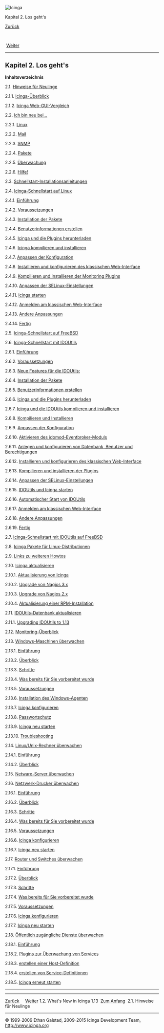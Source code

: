 ![Icinga](../images/logofullsize.png "Icinga")

Kapitel 2. Los geht's

[Zurück](whatsnew.md) 

 

 [Weiter](beginners.md)

* * * * *

Kapitel 2. Los geht's
---------------------

**Inhaltsverzeichnis**

2.1. [Hinweise für Neulinge](beginners.md)

2.1.1. [Icinga-Überblick](beginners.md#icinga-overview)

2.1.2. [Icinga Web-GUI-Vergleich](beginners.md#icinga_gui_comparison)

2.2. [Ich bin neu bei...](newbie.md)

2.2.1. [Linux](newbie.md#newbie-linux)

2.2.2. [Mail](newbie.md#newbie-mail)

2.2.3. [SNMP](newbie.md#newbie-snmp)

2.2.4. [Pakete](newbie.md#newbie-packages)

2.2.5. [Überwachung](newbie.md#newbie-monitoring)

2.2.6. [Hilfe!](newbie.md#newbie-help)

2.3. [Schnellstart-Installationsanleitungen](quickstart.md)

2.4. [Icinga-Schnellstart auf Linux](quickstart-icinga.md)

2.4.1. [Einführung](quickstart-icinga.md#introduction)

2.4.2. [Voraussetzungen](quickstart-icinga.md#prerequisites)

2.4.3. [Installation der Pakete](quickstart-icinga.md#installpackages)

2.4.4. [Benutzerinformationen
erstellen](quickstart-icinga.md#createaccount)

2.4.5. [Icinga und die Plugins
herunterladen](quickstart-icinga.md#downloadicingaandplugins)

2.4.6. [Icinga kompilieren und
installieren](quickstart-icinga.md#compileinstall)

2.4.7. [Anpassen der
Konfiguration](quickstart-icinga.md#customiseconfig)

2.4.8. [Installieren und konfigurieren des klassischen
Web-Interface](quickstart-icinga.md#configclassicui)

2.4.9. [Kompilieren und installieren der Monitoring
Plugins](quickstart-icinga.md#compileinstallplugins)

2.4.10. [Anpassen der
SELinux-Einstellungen](quickstart-icinga.md#selinuxsettings)

2.4.11. [Icinga starten](quickstart-icinga.md#starticinga)

2.4.12. [Anmelden am klassischen
Web-Interface](quickstart-icinga.md#loginclassicui)

2.4.13. [Andere Anpassungen](quickstart-icinga.md#othermods)

2.4.14. [Fertig](quickstart-icinga.md#done)

2.5. [Icinga-Schnellstart auf FreeBSD](quickstart-icinga-freebsd.md)

2.6. [Icinga-Schnellstart mit IDOUtils](quickstart-idoutils.md)

2.6.1. [Einführung](quickstart-idoutils.md#introduction)

2.6.2. [Voraussetzungen](quickstart-idoutils.md#prerequisites)

2.6.3. [Neue Features für die
IDOUtils:](quickstart-idoutils.md#newfeatures)

2.6.4. [Installation der
Pakete](quickstart-idoutils.md#installpackages)

2.6.5. [Benutzerinformationen
erstellen](quickstart-idoutils.md#createaccount)

2.6.6. [Icinga und die Plugins
herunterladen](quickstart-idoutils.md#downloadicingaandplugins)

2.6.7. [Icinga und die IDOUtils kompilieren und
installieren](quickstart-idoutils.md#compileinstallidoutils)

2.6.8. [Kompilieren und
Installieren](quickstart-idoutils.md#compileinstall)

2.6.9. [Anpassen der
Konfiguration](quickstart-idoutils.md#customiseconfig)

2.6.10. [Aktivieren des
idomod-Eventbroker-Moduls](quickstart-idoutils.md#enableidomod)

2.6.11. [Anlegen und konfigurieren von Datenbank, Benutzer und
Berechtigungen](quickstart-idoutils.md#createidoutilsdatabase)

2.6.12. [Installieren und konfigurieren des klassischen
Web-Interface](quickstart-idoutils.md#configclassicui)

2.6.13. [Kompilieren und installieren der
Plugins](quickstart-idoutils.md#compileinstallplugins)

2.6.14. [Anpassen der
SELinux-Einstellungen](quickstart-idoutils.md#selinuxsettings)

2.6.15. [IDOUtils und Icinga
starten](quickstart-idoutils.md#startiido2dbandicinga)

2.6.16. [Automatischer Start von
IDOUtils](quickstart-idoutils.md#configstartup)

2.6.17. [Anmelden am klassischen
Web-Interface](quickstart-idoutils.md#loginclassicui)

2.6.18. [Andere Anpassungen](quickstart-idoutils.md#othermods)

2.6.19. [Fertig](quickstart-idoutils.md#done)

2.7. [Icinga-Schnellstart mit IDOUtils auf
FreeBSD](quickstart-idoutils-freebsd.md)

2.8. [Icinga Pakete für Linux-Distributionen](icinga_packages.md)

2.9. [Links zu weiteren Howtos](howtos.md)

2.10. [Icinga aktualisieren](upgrading.md)

2.10.1. [Aktualisierung von
Icinga](upgrading.md#upgradepreviousrelease)

2.10.2. [Upgrade von Nagios 3.x](upgrading.md#upgradenagios3x)

2.10.3. [Upgrade von Nagios 2.x](upgrading.md#upgradenagios2x)

2.10.4. [Aktualisierung einer
RPM-Installation](upgrading.md#upgradefromrpm)

2.11. [IDOUtils-Datenbank aktualisieren](upgrading_idoutils.md)

2.11.1. [Upgrading IDOUtils to
1.13](upgrading_idoutils.md#upgrade1.13)

2.12. [Monitoring-Überblick](monitoring-overview.md)

2.13. [Windows-Maschinen überwachen](monitoring-windows.md)

2.13.1. [Einführung](monitoring-windows.md#introduction)

2.13.2. [Überblick](monitoring-windows.md#overview)

2.13.3. [Schritte](monitoring-windows.md#steps)

2.13.4. [Was bereits für Sie vorbereitet
wurde](monitoring-windows.md#whatsdone)

2.13.5. [Voraussetzungen](monitoring-windows.md#prequisites)

2.13.6. [Installation des
Windows-Agenten](monitoring-windows.md#installwindowsagent)

2.13.7. [Icinga konfigurieren](monitoring-windows.md#configicinga)

2.13.8. [Passwortschutz](monitoring-windows.md#passwordprotect)

2.13.9. [Icinga neu starten](monitoring-windows.md#restarticinga)

2.13.10. [Troubleshooting](monitoring-windows.md#troubleshooting)

2.14. [Linux/Unix-Rechner überwachen](monitoring-linux.md)

2.14.1. [Einführung](monitoring-linux.md#introduction)

2.14.2. [Überblick](monitoring-linux.md#overview)

2.15. [Netware-Server überwachen](monitoring-netware.md)

2.16. [Netzwerk-Drucker überwachen](monitoring-printers.md)

2.16.1. [Einführung](monitoring-printers.md#introduction)

2.16.2. [Überblick](monitoring-printers.md#overview)

2.16.3. [Schritte](monitoring-printers.md#steps)

2.16.4. [Was bereits für Sie vorbereitet
wurde](monitoring-printers.md#whatsdone)

2.16.5. [Voraussetzungen](monitoring-printers.md#prerequisites)

2.16.6. [Icinga konfigurieren](monitoring-printers.md#configicinga)

2.16.7. [Icinga neu starten](monitoring-printers.md#restarticinga)

2.17. [Router und Switches überwachen](monitoring-routers.md)

2.17.1. [Einführung](monitoring-routers.md#introduction)

2.17.2. [Überblick](monitoring-routers.md#overview)

2.17.3. [Schritte](monitoring-routers.md#steps)

2.17.4. [Was bereits für Sie vorbereitet
wurde](monitoring-routers.md#whatsdone)

2.17.5. [Voraussetzungen](monitoring-routers.md#prereuisites)

2.17.6. [Icinga konfigurieren](monitoring-routers.md#configicinga)

2.17.7. [Icinga neu starten](monitoring-routers.md#restarticinga)

2.18. [Öffentlich zugängliche Dienste
überwachen](monitoring-publicservices.md)

2.18.1. [Einführung](monitoring-publicservices.md#introduction)

2.18.2. [Plugins zur Überwachung von
Services](monitoring-publicservices.md#pluginsformonitoringservices)

2.18.3. [erstellen einer
Host-Definition](monitoring-publicservices.md#createhostdefinition)

2.18.4. [erstellen von
Service-Definitionen](monitoring-publicservices.md#createservicedefinition)

2.18.5. [Icinga erneut
starten](monitoring-publicservices.md#restarticinga)

* * * * *

  --------------------------------- -------------------------- -----------------------------
  [Zurück](whatsnew.md)                                       [Weiter](beginners.md)
  1.2. What's New in Icinga 1.13    [Zum Anfang](index.md)    2.1. Hinweise für Neulinge
  --------------------------------- -------------------------- -----------------------------

© 1999-2009 Ethan Galstad, 2009-2015 Icinga Development Team,
http://www.icinga.org
